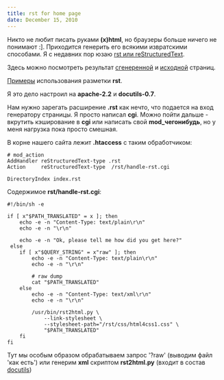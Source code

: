 ```yaml
---
title: rst for home page
date: December 15, 2010
---
```


Никто не любит писать руками **(x)html**, но браузеры больше ничего не понимают :].
Приходится генерить его всякими извратскими способами. Я с недавних пор
юзаю [rst или reStructuredText](http://en.wikipedia.org/wiki/ReStructuredText).<!--more-->

Здесь можно посмотреть результат [сгенеренной](http://slyfox.ath.cx/index.rst) и
[исходной](http://slyfox.ath.cx/index.rst?raw) страниц.


[Примеры](http://docutils.sourceforge.net/docs/user/rst/quickref.html) использования разметки **rst**.

Я это дело настроил на **apache-2.2** и **docutils-0.7**.

Нам нужно зарегать расширение **.rst** как нечто, что подается на вход генератору страницы.
Я просто написал **cgi**. Можно пойти дальше - вкрутить кэширование в **cgi** или написать
свой **mod_чегонибудь**, но у меня нагрузка пока просто смешная.

В корне нашего сайта лежит **.htaccess** с таким обработчиком:

~~~~
# mod_action
AddHandler reStructuredText-type .rst
Action     reStructuredText-type  /rst/handle-rst.cgi

DirectoryIndex index.rst
~~~~

Содержимое **rst/handle-rst.cgi**:

~~~~ { .sh }
#!/bin/sh -e

if [ x"$PATH_TRANSLATED" = x ]; then
    echo -e -n "Content-Type: text/plain\r\n"
    echo -e -n "\r\n"

    echo -e -n "Ok, please tell me how did you get here?"
 else
    if [ x"$QUERY_STRING" = x"raw" ]; then
        echo -e -n "Content-Type: text/plain\r\n"
        echo -e -n "\r\n"

        # raw dump
        cat "$PATH_TRANSLATED"
    else
        echo -e -n "Content-Type: text/xml\r\n"
        echo -e -n "\r\n"

        /usr/bin/rst2html.py \
            --link-stylesheet \
            --stylesheet-path="/rst/css/html4css1.css" \
            "$PATH_TRANSLATED"
    fi
fi
~~~~

Тут мы особым образом обрабатываем запрос '?raw' (выводим файл 'как есть') или
генерим **xml** скриптом **rst2html.py** (входит в состав [docutils](http://docutils.sourceforge.net/))
